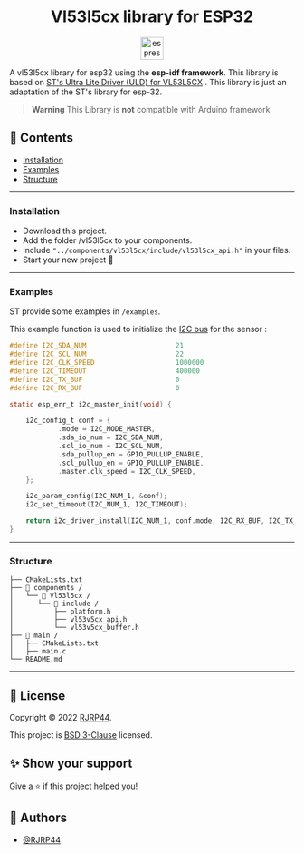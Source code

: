 <h1 align="center"> Vl53l5cx library for ESP32  </h1>
<p align="center">
<img align="center" src="https://seeklogo.com/images/E/espressif-systems-logo-1350B9E771-seeklogo.com.png" alt="espressif logo" width="40">
</p>

A vl53l5cx library for esp32 using the **esp-idf framework**. This library is based
on [ST's  Ultra Lite Driver (ULD) for VL53L5CX](https://www.st.com/content/st_com/en/products/embedded-software/imaging-software/stsw-img023.html)
. This library is just an adaptation of the ST's library for esp-32.

> **Warning**
> This Library is **not** compatible with Arduino framework

## 📌 Contents

* [Installation](#installation)
* [Examples](#examples)
* [Structure](#structure)

---

### Installation

* Download this project.
* Add the folder /vl53l5cx to your components.
* Include `"../components/vl53l5cx/include/vl53l5cx_api.h"` in your files.
* Start your new project 🎉

---

### Examples

ST provide some examples in `/examples`.

This example function is used to initialize the [I2C bus](https://docs.espressif.com/projects/esp-idf/en/latest/esp32/api-reference/peripherals/i2c.html) for the sensor :

```c
#define I2C_SDA_NUM                      21
#define I2C_SCL_NUM                      22
#define I2C_CLK_SPEED                    1000000
#define I2C_TIMEOUT                      400000
#define I2C_TX_BUF                       0
#define I2C_RX_BUF                       0

static esp_err_t i2c_master_init(void) {

    i2c_config_t conf = {
            .mode = I2C_MODE_MASTER,
            .sda_io_num = I2C_SDA_NUM,
            .scl_io_num = I2C_SCL_NUM,
            .sda_pullup_en = GPIO_PULLUP_ENABLE,
            .scl_pullup_en = GPIO_PULLUP_ENABLE,
            .master.clk_speed = I2C_CLK_SPEED,
    };

    i2c_param_config(I2C_NUM_1, &conf);
    i2c_set_timeout(I2C_NUM_1, I2C_TIMEOUT);

    return i2c_driver_install(I2C_NUM_1, conf.mode, I2C_RX_BUF, I2C_TX_BUF, 0);
}
```
---

### Structure

```
├── CMakeLists.txt
├── 📁 components /                
│   └── 📁 Vl53l5cx /
│      └── 📁 include /
│          ├── platform.h
│          ├── vl53v5cx_api.h
│          └── vl53v5cx_buffer.h
├── 📁 main /
│   ├── CMakeLists.txt
│   ├── main.c
└── README.md                  
```

---

## 📝 License

Copyright © 2022 [RJRP44](https://www.github.com/RJRP44).

This project is [BSD 3-Clause](https://opensource.org/licenses/BSD-3-Clause/)  licensed.

## ✨ Show your support

Give a ⭐️ if this project helped you!

## 👤 Authors

- [@RJRP44](https://www.github.com/RJRP44)

